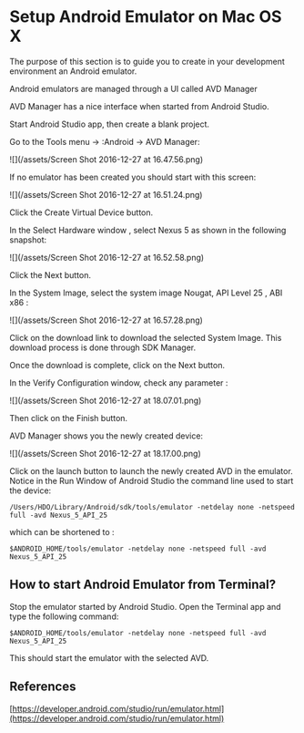 # Setup Android Emulator on Mac OS X

The purpose of this section is to guide you to create in your development environment an Android emulator.

Android emulators are managed through a UI called AVD Manager

AVD Manager has a nice interface when started from Android Studio.

Start Android Studio app, then create a blank project.

Go to the Tools menu -&gt; :Android -&gt; AVD Manager:

![](/assets/Screen Shot 2016-12-27 at 16.47.56.png)

If no emulator has been created you should start with this screen:

![](/assets/Screen Shot 2016-12-27 at 16.51.24.png)

Click the Create Virtual Device button.

In the Select Hardware window , select Nexus 5 as shown in the following snapshot:

![](/assets/Screen Shot 2016-12-27 at 16.52.58.png)

Click the Next button.

In the System Image, select the system image Nougat, API Level 25 , ABI x86 :

![](/assets/Screen Shot 2016-12-27 at 16.57.28.png)

Click on the download link to download the selected System Image. This download process is done through SDK Manager.

Once the download is complete, click on the Next button.

In the Verify Configuration window, check any parameter :

![](/assets/Screen Shot 2016-12-27 at 18.07.01.png)

Then click on the Finish button.

AVD Manager shows you the newly created device:

![](/assets/Screen Shot 2016-12-27 at 18.17.00.png)

Click on the launch button to launch the newly created AVD in the emulator.  
Notice in the Run Window of Android Studio the command line used to start the device:

```
/Users/HDO/Library/Android/sdk/tools/emulator -netdelay none -netspeed full -avd Nexus_5_API_25
```

which can be shortened to :

```
$ANDROID_HOME/tools/emulator -netdelay none -netspeed full -avd Nexus_5_API_25
```

## How to start Android Emulator from Terminal?

Stop the emulator started by Android Studio. Open the Terminal app and type the following command:

```
$ANDROID_HOME/tools/emulator -netdelay none -netspeed full -avd Nexus_5_API_25
```

This should start the emulator with the selected AVD.

## References

[https://developer.android.com/studio/run/emulator.html](https://developer.android.com/studio/run/emulator.html)

